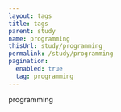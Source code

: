 ```yaml
---
layout: tags
title: tags
parent: study
name: programming
thisUrl: study/programming
permalink: /study/programming
pagination:
  enabled: true
  tag: programming
---
```

programming
<!-- title : parent -->
